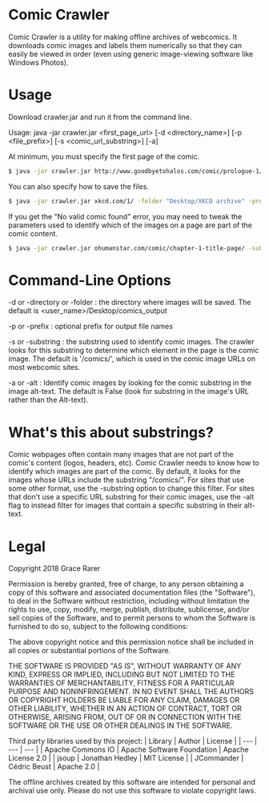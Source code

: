 # Comic Crawler
Comic Crawler is a utility for making offline archives of webcomics. It downloads comic images and labels them numerically so that they can easily be viewed in order (even using generic image-viewing software like Windows Photos).

# Usage
Download crawler.jar and run it from the command line.

Usage: java -jar crawler.jar <first_page_url> [-d <directory_name>] [-p <file_prefix>] [-s <comic_url_substring>] [-a]

At minimum, you must specify the first page of the comic.
```sh
$ java -jar crawler.jar http://www.goodbyetohalos.com/comic/prologue-1/
```
You can also specify how to save the files.
```sh
$ java -jar crawler.jar xkcd.com/1/ -folder "Desktop/XKCD archive" -prefix "XKCD"
```
If you get the "No valid comic found" error, you may need to tweak the parameters used to identify which of the images on a page are part of the comic content.
```sh
$ java -jar crawler.jar ohumanstar.com/comic/chapter-1-title-page/ -substring "Chapter" -alt
```
# Command-Line Options
-d or -directory or -folder : the directory where images will be saved.
The default is <user_name>/Desktop/comics_output

-p or -prefix : optional prefix for output file names

-s or -substring : the substring used to identify comic images.
The crawler looks for this substring to determine which element in the page is the comic image.
The default is '/comics/', which is used in the comic image URLs on most webcomic sites.

-a or -alt : Identify comic images by looking for the comic substring in the image alt-text.
The default is False (look for substring in the image's URL rather than the Alt-text).

# What's this about substrings?
Comic webpages often contain many images that are not part of the comic's content (logos, headers, etc). Comic Crawler needs to know how to identify which images are part of the comic. By default, it looks for the images whose URLs include the substring "/comics/". For sites that use some other format, use the -substring option to change this filter. For sites that don't use a specific URL substring for their comic images, use the -alt flag to instead filter for images that contain a specific substring in their alt-text.


# Legal
Copyright 2018 Grace Rarer

Permission is hereby granted, free of charge, to any person obtaining a copy of this software and associated documentation files (the "Software"), to deal in the Software without restriction, including without limitation the rights to use, copy, modify, merge, publish, distribute, sublicense, and/or sell copies of the Software, and to permit persons to whom the Software is furnished to do so, subject to the following conditions:

The above copyright notice and this permission notice shall be included in all copies or substantial portions of the Software.

THE SOFTWARE IS PROVIDED "AS IS", WITHOUT WARRANTY OF ANY KIND, EXPRESS OR IMPLIED, INCLUDING BUT NOT LIMITED TO THE WARRANTIES OF MERCHANTABILITY, FITNESS FOR A PARTICULAR PURPOSE AND NONINFRINGEMENT. IN NO EVENT SHALL THE AUTHORS OR COPYRIGHT HOLDERS BE LIABLE FOR ANY CLAIM, DAMAGES OR OTHER LIABILITY, WHETHER IN AN ACTION OF CONTRACT, TORT OR OTHERWISE, ARISING FROM, OUT OF OR IN CONNECTION WITH THE SOFTWARE OR THE USE OR OTHER DEALINGS IN THE SOFTWARE.

Third party libraries used by this project:
| Library | Author | License | 
| --- | --- | --- | 
| Apache Commons IO | Apache Software Foundation | Apache License 2.0 | 
| jsoup | Jonathan Hedley | MIT License | 
| JCommander | Cédric Beust | Apache 2.0 | 

The offline archives created by this software are intended for personal and archival use only.
Please do not use this software to violate copyright laws.
